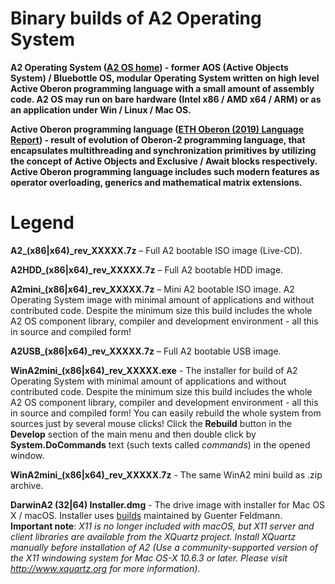 # Binary builds of A2 Operating System

**A2 Operating System ([A2 OS home](http://cas.inf.ethz.ch/projects/a2)) - former AOS (Active Objects System) / Bluebottle OS, modular Operating System written on high level Active Oberon programming language with a small amount of assembly code. A2 OS may run on bare hardware (Intel x86 / AMD x64 / ARM) or as an application under Win / Linux / Mac OS.**

**Active Oberon programming language ([ETH Oberon (2019) Language Report](http://cas.inf.ethz.ch/projects/a2/repository/raw/trunk/LanguageReport/OberonLanguageReport.pdf)) - result of evolution of Oberon-2 programming language, that encapsulates multithreading and synchronization primitives by utilizing the concept of Active Objects and Exclusive / Await blocks respectively. Active Oberon programming language includes such modern features as operator overloading, generics and mathematical matrix extensions.**


# Legend

**A2_(x86|x64)_rev_XXXXX.7z** – Full A2 bootable ISO image (Live-CD).

**A2HDD_(x86|x64)_rev_XXXXX.7z** – Full A2 bootable HDD image.

**A2mini_(x86|x64)_rev_XXXXX.7z** – Mini A2 bootable ISO image. A2 Operating System image with minimal amount of applications and without contributed code. Despite the minimum size this build includes the whole A2 OS component library, compiler and development environment - all this in source and compiled form!

**A2USB_(x86|x64)_rev_XXXXX.7z** – Full A2 bootable USB image.

**WinA2mini_(x86|x64)_rev_XXXXX.exe** - The installer for build of A2 Operating System with minimal amount of applications and without contributed code. Despite the minimum size this build includes the whole A2 OS component library, compiler and development environment - all this in source and compiled form! You can easily rebuild the whole system from sources just by several mouse clicks! Click the **Rebuild** button in the **Develop** section of the main menu and then double click by **System.DoCommands** text (such texts called _commands_) in the opened window.

**WinA2mini_(x86|x64)_rev_XXXXX.7z** - The same WinA2 mini build as .zip archive.

**DarwinA2 (32|64) Installer.dmg** - The drive image with installer for Mac OS X / macOS. Installer uses [builds](http://www.informatik.uni-bremen.de/~fld/UnixAos/) maintained by Guenter Feldmann. **Important note**: _X11 is no longer included with macOS, but X11 server and client libraries are available from the XQuartz project. Install XQuartz manually before installation of A2 (Use a community-supported version of the X11 windowing system for Mac OS-X 10.6.3 or later. Please visit http://www.xquartz.org for more information)_.
